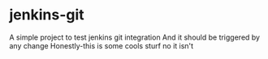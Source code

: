 # jenkins-git

A simple project to test jenkins git integration
And it should be triggered by any change
Honestly-this is some cools sturf
no it isn't
